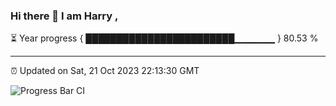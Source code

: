 ### Hi there 👋 I am Harry , 

⏳ Year progress { ████████████████████████▁▁▁▁▁▁ } 80.53 %

---

⏰ Updated on Sat, 21 Oct 2023 22:13:30 GMT

![Progress Bar CI](https://github.com/duykhang68/duykhang68/workflows/Progress%20Bar%20CI/badge.svg)
